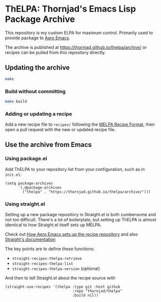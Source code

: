 # ThELPA: Thornjad's Emacs Lisp Package Archive

This repository is my custom ELPA for maximum control. Primarily used to provide package to [Aero Emacs](https://github.com/thornjad/aero).

The archive is published at https://thornjad.github.io/thelpa/archive/ or recipes can be pulled from this repository directly.

## Updating the archive

``` sh
make
```

### Build without committing

``` sh
make build
```

### Adding or updating a recipe

Add a new recipe file to `recipes/` following the [MELPA Recipe Format](https://github.com/melpa/melpa#recipe-format), then open a pull request with the new or updated recipe file.

## Use the archive from Emacs

### Using package.el

Add ThELPA to your repository list from your configuration, such as in `init.el`:

``` emacs-lisp
(setq package-archives
      `(,@package-archives
        ("thelpa" . "https://thornjad.github.io/thelpa/archive/")))
```

### Using straight.el

Setting up a new package repository in Straight.el is both cumbersome and not too difficult. There's a lot of boilerplate, but setting up ThELPA is almost identical to how Straight.el itself sets up MELPA.

Check out [How Aero Emacs sets up the recipe repository](https://gitlab.com/thornjad/aero/-/blob/main/lib/core/aero-package.el) and also [Straight's documentation](https://github.com/radian-software/straight.el#defining-new-recipe-repositories)

The key points are to define these functions:

- `straight-recipes-thelpa-retrieve`
- `straight-recipes-thelpa-list`
- `straight-recipes-thelpa-version` (optional)

And then to tell Straight.el about the recipe source with

``` emacs-lisp
(straight-use-recipes '(thelpa :type git :host github
                               :repo "thornjad/thelpa"
                               :build nil))
```
